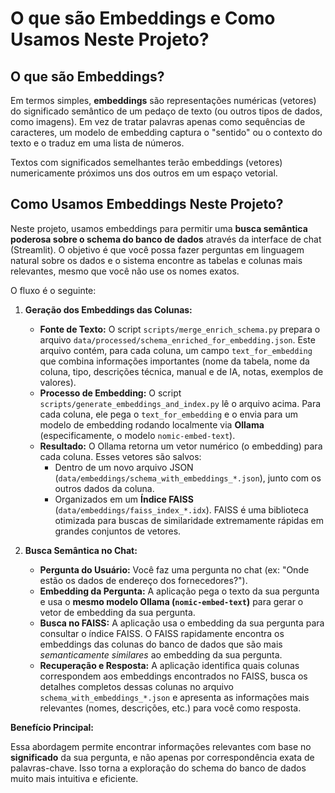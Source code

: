 # O que são Embeddings e Como Usamos Neste Projeto?

## O que são Embeddings?

Em termos simples, **embeddings** são representações numéricas (vetores) do significado semântico de um pedaço de texto (ou outros tipos de dados, como imagens). Em vez de tratar palavras apenas como sequências de caracteres, um modelo de embedding captura o "sentido" ou o contexto do texto e o traduz em uma lista de números.

Textos com significados semelhantes terão embeddings (vetores) numericamente próximos uns dos outros em um espaço vetorial.

## Como Usamos Embeddings Neste Projeto?

Neste projeto, usamos embeddings para permitir uma **busca semântica poderosa sobre o schema do banco de dados** através da interface de chat (Streamlit). O objetivo é que você possa fazer perguntas em linguagem natural sobre os dados e o sistema encontre as tabelas e colunas mais relevantes, mesmo que você não use os nomes exatos.

O fluxo é o seguinte:

1.  **Geração dos Embeddings das Colunas:**
    *   **Fonte de Texto:** O script `scripts/merge_enrich_schema.py` prepara o arquivo `data/processed/schema_enriched_for_embedding.json`. Este arquivo contém, para cada coluna, um campo `text_for_embedding` que combina informações importantes (nome da tabela, nome da coluna, tipo, descrições técnica, manual e de IA, notas, exemplos de valores).
    *   **Processo de Embedding:** O script `scripts/generate_embeddings_and_index.py` lê o arquivo acima. Para cada coluna, ele pega o `text_for_embedding` e o envia para um modelo de embedding rodando localmente via **Ollama** (especificamente, o modelo `nomic-embed-text`).
    *   **Resultado:** O Ollama retorna um vetor numérico (o embedding) para cada coluna. Esses vetores são salvos:
        *   Dentro de um novo arquivo JSON (`data/embeddings/schema_with_embeddings_*.json`), junto com os outros dados da coluna.
        *   Organizados em um **Índice FAISS** (`data/embeddings/faiss_index_*.idx`). FAISS é uma biblioteca otimizada para buscas de similaridade extremamente rápidas em grandes conjuntos de vetores.

2.  **Busca Semântica no Chat:**
    *   **Pergunta do Usuário:** Você faz uma pergunta no chat (ex: "Onde estão os dados de endereço dos fornecedores?").
    *   **Embedding da Pergunta:** A aplicação pega o texto da sua pergunta e usa o **mesmo modelo Ollama (`nomic-embed-text`)** para gerar o vetor de embedding da sua pergunta.
    *   **Busca no FAISS:** A aplicação usa o embedding da sua pergunta para consultar o índice FAISS. O FAISS rapidamente encontra os embeddings das colunas do banco de dados que são mais *semanticamente similares* ao embedding da sua pergunta.
    *   **Recuperação e Resposta:** A aplicação identifica quais colunas correspondem aos embeddings encontrados no FAISS, busca os detalhes completos dessas colunas no arquivo `schema_with_embeddings_*.json` e apresenta as informações mais relevantes (nomes, descrições, etc.) para você como resposta.

**Benefício Principal:**

Essa abordagem permite encontrar informações relevantes com base no **significado** da sua pergunta, e não apenas por correspondência exata de palavras-chave. Isso torna a exploração do schema do banco de dados muito mais intuitiva e eficiente. 